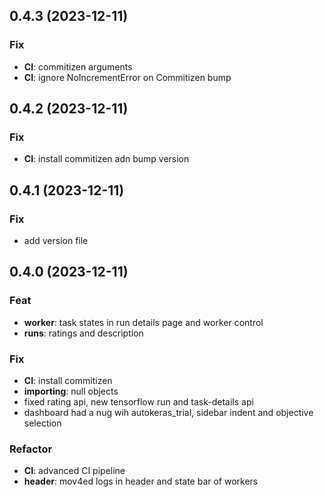 ## 0.4.3 (2023-12-11)

### Fix

- **CI**: commitizen arguments
- **CI**: ignore NoIncrementError on Commitizen bump

## 0.4.2 (2023-12-11)

### Fix

- **CI**: install commitizen adn bump version

## 0.4.1 (2023-12-11)

### Fix

- add version file

## 0.4.0 (2023-12-11)

### Feat

- **worker**: task states in run details page and worker control
- **runs**: ratings and description

### Fix

- **CI**: install commitizen
- **importing**: null objects
- fixed rating api, new tensorflow run and task-details api
- dashboard had a nug wih autokeras_trial, sidebar indent and objective selection

### Refactor

- **CI**: advanced CI pipeline
- **header**: mov4ed logs in header and state bar of workers
